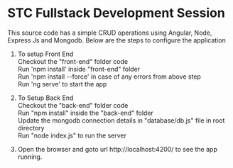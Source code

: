 # STC Fullstack Development Session

This source code has a simple CRUD operations using Angular, Node, Express Js and Mongodb. Below are the steps to configure the application

1. To setup Front End<br />
  Checkout the "front-end" folder code<br />
  Run 'npm install' inside "front-end" folder<br />
  Run 'npm install --force' in case of any errors from above step<br />
  Run 'ng serve' to start the app<br />

2. To Setup Back End <br />
  Checkout the "back-end" folder code<br />
  Run "npm install" inside the "back-end" folder<br />
  Update the mongodb connection details in "database/db.js" file in root directory<br />
  Run "node index.js" to run the server<br />

3. Open the browser and goto url http://localhost:4200/ to see the app running.
